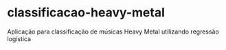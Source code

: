 # classificacao-heavy-metal
Aplicação para classificação de músicas Heavy Metal utilizando regressão logística
